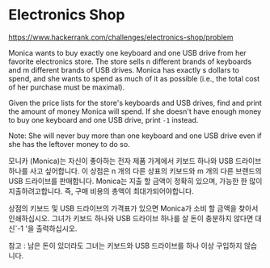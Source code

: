 # Electronics Shop

https://www.hackerrank.com/challenges/electronics-shop/problem

Monica wants to buy exactly one keyboard and one USB drive from her favorite electronics store. The store sells n different brands of keyboards and m different brands of USB drives. Monica has exactly s dollars to spend, and she wants to spend as much of it as possible (i.e., the total cost of her purchase must be maximal).

Given the price lists for the store's keyboards and USB drives, find and print the amount of money Monica will spend. If she doesn't have enough money to buy one keyboard and one USB drive, print `-1` instead.

Note: She will never buy more than one keyboard and one USB drive even if she has the leftover money to do so.

모니카 (Monica)는 자신이 좋아하는 전자 제품 가게에서 키보드 하나와 USB 드라이브 하나를 사고 싶어합니다. 이 상점은 n 개의 다른 상표의 키보드와 m 개의 다른 브랜드의 USB 드라이브를 판매합니다. Monica는 지출 할 금액이 정확히 있으며, 가능한 한 많이 지출하려고합니다. 즉, 구매 비용의 총액이 최대가되어야합니다.

상점의 키보드 및 USB 드라이브의 가격표가 있으면 Monica가 소비 할 금액을 찾아서 인쇄하십시오. 그녀가 키보드 하나와 USB 드라이브 하나를 살 돈이 충분하지 않다면 대신`-1 '을 출력하십시오.

참고 : 남은 돈이 있더라도 그녀는 키보드와 USB 드라이브를 하나 이상 구입하지 않습니다.